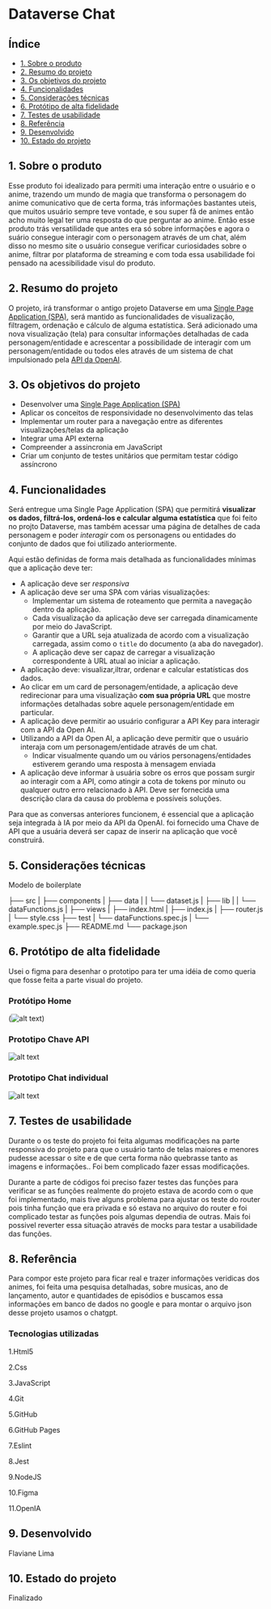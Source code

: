 # Dataverse Chat

## Índice

* [1. Sobre o produto](#1-sobre-o-produto)
* [2. Resumo do projeto](#2-resumo-do-projeto)
* [3. Os objetivos do projeto](#3-os-objetivos-do-projeto)
* [4. Funcionalidades](#4-funcionalidades)
* [5. Considerações técnicas](#5-considerações-técnicas)
* [6. Protótipo de alta fidelidade](#6-protótipo-de-alta-fidelidade)
* [7. Testes de usabilidade](#7-testes-de-usabilidade)
* [8. Referência](#8-referência)
* [9. Desenvolvido](#4-desenvolvido)
* [10. Estado do projeto](#5-estado-do-projeto)


## 1. Sobre o produto

Esse produto foi idealizado para permiti uma interação entre o usuário e o anime, trazendo um mundo de magia que transforma o personagem do anime comunicativo que de certa forma, trás informações bastantes uteis, que muitos usuário sempre teve vontade, e sou super fã de animes então acho muito legal ter uma resposta do que perguntar ao anime. Então esse produto trás versatilidade que antes era só sobre informações e agora o suário consegue interagir com o personagem através de um chat, além disso no mesmo site o usuário consegue verificar curiosidades sobre o anime, filtrar por plataforma de streaming e com toda essa usabilidade foi pensado na acessibilidade visul do produto.

## 2. Resumo do projeto

O projeto, irá transformar o antigo projeto Dataverse em uma [Single Page Application (SPA)](https://pt.wikipedia.org/wiki/Aplicativo_de_p%C3%A1gina_%C3%BAnica), será mantido as funcionalidades de visualização, filtragem, ordenação e cálculo de alguma estatística. Será adicionado  uma nova visualização (tela) para consultar informações detalhadas de cada personagem/entidade e acrescentar
a possibilidade de interagir com um personagem/entidade ou todos eles através
de um sistema de chat impulsionado pela [API da OpenAI](https://openai.com/product).

## 3. Os objetivos do projeto 

* Desenvolver uma [Single Page Application (SPA)](https://pt.wikipedia.org/wiki/Aplicativo_de_p%C3%A1gina_%C3%BAnica)
* Aplicar os conceitos de responsividade no desenvolvimento das telas
* Implementar um router para a navegação entre as diferentes visualizações/telas
  da aplicação
* Integrar uma API externa
* Compreender a assincronia em JavaScript
* Criar um conjunto de testes unitários que permitam testar código assíncrono


## 4. Funcionalidades

Será entregue uma  Single Page Application (SPA) que permitirá **visualizar os dados, filtrá-los, ordená-los e calcular alguma estatística**  que  foi feito no projto Dataverse, mas também acessar uma página de detalhes
de cada personagem e poder _interagir_ com os personagens ou entidades do conjunto de dados que foi utilizado anteriormente.

Aqui estão definidas de forma mais detalhada as funcionalidades
mínimas que a aplicação deve ter:

* A aplicação deve ser _responsiva_
* A aplicação deve ser uma SPA com várias visualizações:
  - Implementar um sistema de roteamento que permita a navegação dentro
    da aplicação.
  - Cada visualização da aplicação deve ser carregada dinamicamente por meio
    do JavaScript.
  - Garantir que a URL seja atualizada de acordo com a visualização carregada,
    assim como o `title` do documento (a aba do navegador).
  - A aplicação deve ser capaz de carregar a visualização correspondente
    à URL atual ao iniciar a aplicação.
* A aplicação deve: visualizar,iltrar, ordenar e calcular estatísticas dos dados.
* Ao clicar em um card de personagem/entidade, a aplicação deve redirecionar
  para uma visualização **com sua própria URL** que mostre informações
  detalhadas sobre aquele personagem/entidade em particular.
* A aplicação deve permitir ao usuário configurar a API Key para
  interagir com a API da Open AI.
* Utilizando a API da Open AI, a aplicação deve permitir que o usuário interaja
  com um personagem/entidade através de um chat.
  - Indicar visualmente quando um ou vários personagens/entidades estiverem
  gerando uma resposta à mensagem enviada
* A aplicação deve informar à usuária sobre os erros que possam surgir ao
  interagir com a API, como atingir a cota de tokens por minuto ou qualquer outro
  erro relacionado à API. Deve ser fornecida uma descrição clara da causa do
  problema e possíveis soluções.

Para que as conversas anteriores funcionem, é essencial que a aplicação seja
integrada à IA por meio da API da OpenAI. foi fornecido uma Chave de API que a usuária deverá ser capaz de inserir na aplicação que você construirá.

## 5. Considerações técnicas
Modelo de boilerplate 

├── src
|  ├── components 
|  ├── data
|  |  └── dataset.js
|  ├── lib
|  |  └── dataFunctions.js
|  ├── views
|  ├── index.html
|  ├── index.js
|  ├── router.js
|  └── style.css
├── test
|  └── dataFunctions.spec.js
|  └── example.spec.js
├── README.md
└── package.json


## 6. Protótipo de alta fidelidade
Usei o figma para desenhar o prototipo para ter uma idéia de como queria que fosse feita a parte visual do projeto.

### Protótipo Home
(![alt text](<src/assets/image (1).png>))

### Prototipo Chave API
![alt text](<src/assets/image (2).png>)

### Prototipo Chat individual
![alt text](<src/assets/image (3).png>)

## 7. Testes de usabilidade
Durante o os teste do projeto foi feita algumas modificações na parte responsiva do projeto para que o usuário tanto de telas maiores e menores pudesse acessar o site e de que certa forma não quebrasse tanto as imagens e informações.. Foi bem complicado fazer essas modificações.

Durante a parte de códigos foi preciso fazer testes das funções para verificar se as funções realmente do projeto estava de acordo com o que foi implementado, mais tive alguns problema para ajustar os teste do router pois tinha função que era privada e só estava no arquivo do router e foi complicado testar as funções pois algumas dependia de outras. Mais foi possivel reverter essa situação através de mocks para testar a usabilidade das funções.


## 8. Referência
Para compor este projeto para ficar real e trazer informações veridicas dos animes, foi feita uma pesquisa detalhadas, sobre musicas, ano de lançamento, autor e quantidades de episódios e buscamos essa informações em banco de dados no google e para montar o arquivo json desse projeto usamos o chatgpt.

### Tecnologias utilizadas 
1.Html5

2.Css

3.JavaScript

4.Git

5.GitHub

6.GitHub Pages

7.Eslint

8.Jest

9.NodeJS

10.Figma

11.OpenIA

## 9. Desenvolvido
Flaviane Lima

## 10. Estado do projeto
Finalizado 
